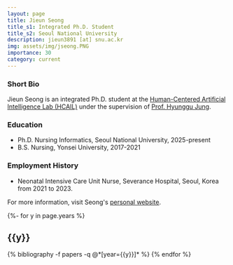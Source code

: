 ```yaml
---
layout: page
title: Jieun Seong
title_s1: Integrated Ph.D. Student
title_s2: Seoul National University
description: jieun3891 [at] snu.ac.kr
img: assets/img/jseong.PNG
importance: 30
category: current
---
```


### Short Bio
<p>Jieun Seong is an integrated Ph.D. student at the <a href="https://hcail.snu.ac.kr">Human-Centered Artificial Intelligence Lab (HCAIL)</a> under the supervision of <a href="http://hyunggujung.com">Prof. Hyunggu Jung</a>.
</p>

### Education
<ul>
<li>Ph.D. Nursing Informatics, Seoul National University, 2025-present</li>
<li>B.S. Nursing, Yonsei University, 2017-2021</li>
</ul>

### Employment History
<ul>
<li>Neonatal Intensive Care Unit Nurse, Severance Hospital, Seoul, Korea from 2021 to 2023.</li>
</ul>

For more information, visit Seong's [personal website](https://jieunseong28.github.io/).

<!-- _pages/publications.md -->
<div class="publications">

{%- for y in page.years %}
  <h2 class="year">{{y}}</h2>
  {% bibliography -f papers -q @*[year={{y}}]* %}
{% endfor %}

</div>
